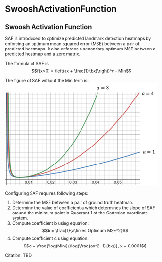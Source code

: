 # SwooshActivationFunction

## Swoosh Activation Function
SAF is introduced to optimize predicted landmark detection heatmaps by enforcing an optimum mean squared error (MSE) between a pair of predicted heatmaps. It also enforces a secondary optimum MSE between a predicted heatmap and a zero matrix. 

The formula of SAF is:
$$f(x>0) = \left(ax + \frac{1}{bx}\right)^c - Min$$

The figure of SAF without the Min term is:
![Figure of SAF with different coefficient a configuration](SAF_Graph.png)

Configuring SAF requires following steps:
1. Determine the MSE between a pair of ground truth heatmap.
2. Determine the value of coefficient a which determines the slope of SAF around the minimum point in Quadrant 1 of the Cartesian coordinate system.
3. Compute coefficient b using equation: $$b = \frac{1}{a\times Optimum MSE^2}$$
4. Compute coefficient c using equation: $$c = \frac{\log(Min)}{\log(\frac{ax^2+1}{bx})}, x = 0.0061$$


Citation: TBD
